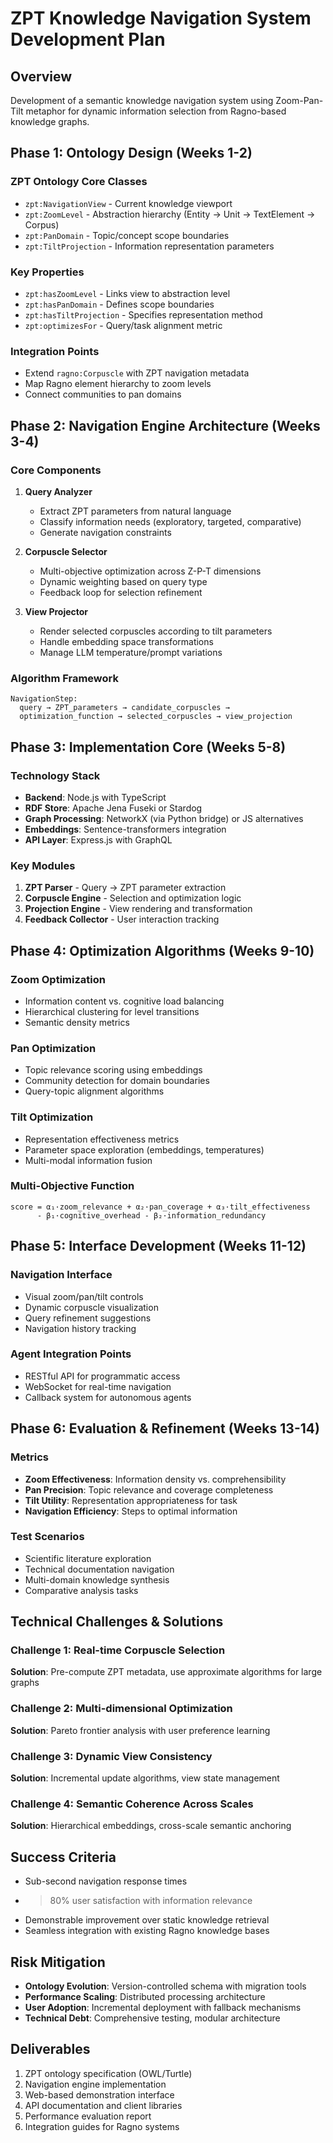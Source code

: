# ZPT Knowledge Navigation System Development Plan

## Overview
Development of a semantic knowledge navigation system using Zoom-Pan-Tilt metaphor for dynamic information selection from Ragno-based knowledge graphs.

## Phase 1: Ontology Design (Weeks 1-2)

### ZPT Ontology Core Classes
- `zpt:NavigationView` - Current knowledge viewport
- `zpt:ZoomLevel` - Abstraction hierarchy (Entity → Unit → TextElement → Corpus)
- `zpt:PanDomain` - Topic/concept scope boundaries
- `zpt:TiltProjection` - Information representation parameters

### Key Properties
- `zpt:hasZoomLevel` - Links view to abstraction level
- `zpt:hasPanDomain` - Defines scope boundaries
- `zpt:hasTiltProjection` - Specifies representation method
- `zpt:optimizesFor` - Query/task alignment metric

### Integration Points
- Extend `ragno:Corpuscle` with ZPT navigation metadata
- Map Ragno element hierarchy to zoom levels
- Connect communities to pan domains

## Phase 2: Navigation Engine Architecture (Weeks 3-4)

### Core Components
1. **Query Analyzer**
   - Extract ZPT parameters from natural language
   - Classify information needs (exploratory, targeted, comparative)
   - Generate navigation constraints

2. **Corpuscle Selector**
   - Multi-objective optimization across Z-P-T dimensions
   - Dynamic weighting based on query type
   - Feedback loop for selection refinement

3. **View Projector**
   - Render selected corpuscles according to tilt parameters
   - Handle embedding space transformations
   - Manage LLM temperature/prompt variations

### Algorithm Framework
```
NavigationStep:
  query → ZPT_parameters → candidate_corpuscles → 
  optimization_function → selected_corpuscles → view_projection
```

## Phase 3: Implementation Core (Weeks 5-8)

### Technology Stack
- **Backend**: Node.js with TypeScript
- **RDF Store**: Apache Jena Fuseki or Stardog
- **Graph Processing**: NetworkX (via Python bridge) or JS alternatives
- **Embeddings**: Sentence-transformers integration
- **API Layer**: Express.js with GraphQL

### Key Modules
1. **ZPT Parser** - Query → ZPT parameter extraction
2. **Corpuscle Engine** - Selection and optimization logic
3. **Projection Engine** - View rendering and transformation
4. **Feedback Collector** - User interaction tracking

## Phase 4: Optimization Algorithms (Weeks 9-10)

### Zoom Optimization
- Information content vs. cognitive load balancing
- Hierarchical clustering for level transitions
- Semantic density metrics

### Pan Optimization
- Topic relevance scoring using embeddings
- Community detection for domain boundaries
- Query-topic alignment algorithms

### Tilt Optimization
- Representation effectiveness metrics
- Parameter space exploration (embeddings, temperatures)
- Multi-modal information fusion

### Multi-Objective Function
```
score = α₁·zoom_relevance + α₂·pan_coverage + α₃·tilt_effectiveness
      - β₁·cognitive_overhead - β₂·information_redundancy
```

## Phase 5: Interface Development (Weeks 11-12)

### Navigation Interface
- Visual zoom/pan/tilt controls
- Dynamic corpuscle visualization
- Query refinement suggestions
- Navigation history tracking

### Agent Integration Points
- RESTful API for programmatic access
- WebSocket for real-time navigation
- Callback system for autonomous agents

## Phase 6: Evaluation & Refinement (Weeks 13-14)

### Metrics
- **Zoom Effectiveness**: Information density vs. comprehensibility
- **Pan Precision**: Topic relevance and coverage completeness
- **Tilt Utility**: Representation appropriateness for task
- **Navigation Efficiency**: Steps to optimal information

### Test Scenarios
- Scientific literature exploration
- Technical documentation navigation
- Multi-domain knowledge synthesis
- Comparative analysis tasks

## Technical Challenges & Solutions

### Challenge 1: Real-time Corpuscle Selection
**Solution**: Pre-compute ZPT metadata, use approximate algorithms for large graphs

### Challenge 2: Multi-dimensional Optimization
**Solution**: Pareto frontier analysis with user preference learning

### Challenge 3: Dynamic View Consistency
**Solution**: Incremental update algorithms, view state management

### Challenge 4: Semantic Coherence Across Scales
**Solution**: Hierarchical embeddings, cross-scale semantic anchoring

## Success Criteria
- Sub-second navigation response times
- >80% user satisfaction with information relevance
- Demonstrable improvement over static knowledge retrieval
- Seamless integration with existing Ragno knowledge bases

## Risk Mitigation
- **Ontology Evolution**: Version-controlled schema with migration tools
- **Performance Scaling**: Distributed processing architecture
- **User Adoption**: Incremental deployment with fallback mechanisms
- **Technical Debt**: Comprehensive testing, modular architecture

## Deliverables
1. ZPT ontology specification (OWL/Turtle)
2. Navigation engine implementation
3. Web-based demonstration interface
4. API documentation and client libraries
5. Performance evaluation report
6. Integration guides for Ragno systems
